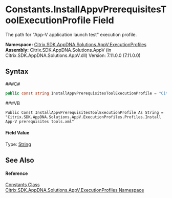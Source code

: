 # Constants.InstallAppvPrerequisitesToolExecutionProfile Field
 

The path for "App-V application launch test" execution profile.

**Namespace:**&nbsp;<a href="N_Citrix_SDK_AppDNA_Solutions_AppV_ExecutionProfiles">Citrix.SDK.AppDNA.Solutions.AppV.ExecutionProfiles</a><br />**Assembly:**&nbsp;Citrix.SDK.AppDNA.Solutions.AppV (in Citrix.SDK.AppDNA.Solutions.AppV.dll) Version: 7.11.0.0 (7.11.0.0)

## Syntax

###C#
```csharp
public const string InstallAppvPrerequisitesToolExecutionProfile = "Citrix.SDK.AppDNA.Solutions.AppV.ExecutionProfiles.Profiles.Install App-V prerequisites tools.xml"
```

###VB
```vbnet
Public Const InstallAppvPrerequisitesToolExecutionProfile As String = "Citrix.SDK.AppDNA.Solutions.AppV.ExecutionProfiles.Profiles.Install App-V prerequisites tools.xml"
```


#### Field Value
Type: <a href="http://msdn2.microsoft.com/en-us/library/s1wwdcbf" target="_blank">String</a>

## See Also


#### Reference
<a href="T_Citrix_SDK_AppDNA_Solutions_AppV_ExecutionProfiles_Constants">Constants Class</a><br /><a href="N_Citrix_SDK_AppDNA_Solutions_AppV_ExecutionProfiles">Citrix.SDK.AppDNA.Solutions.AppV.ExecutionProfiles Namespace</a><br />